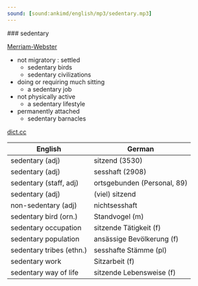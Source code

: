 ```yaml
---
sound: [sound:ankimd/english/mp3/sedentary.mp3]
---
```


\### sedentary

[Merriam-Webster](https://www.merriam-webster.com/dictionary/sedentary)

- not migratory : settled
    - sedentary birds
    - sedentary civilizations
- doing or requiring much sitting
    - a sedentary job
- not physically active
    - a sedentary lifestyle
- permanently attached
    - sedentary barnacles

[dict.cc](https://www.dict.cc/sedentary)

| English        | German       |
| -------------- | ------------ |
| sedentary (adj) | sitzend (3530) |
| sedentary (adj) | sesshaft (2908) |
| sedentary (staff, adj) | ortsgebunden (Personal, 89) |
| sedentary (adj) | (viel) sitzend |
| non-sedentary (adj) | nichtsesshaft |
| sedentary bird (orn.) | Standvogel (m) |
| sedentary occupation | sitzende Tätigkeit (f) |
| sedentary population | ansässige Bevölkerung (f) |
| sedentary tribes (ethn.) | sesshafte Stämme (pl) |
| sedentary work | Sitzarbeit (f) |
| sedentary way of life | sitzende Lebensweise (f) |
